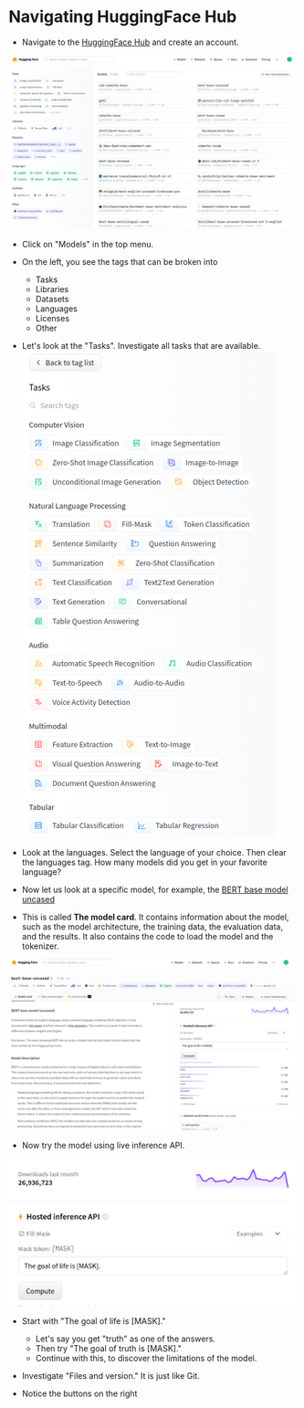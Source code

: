 # Navigating HuggingFace Hub

* Navigate to the [HuggingFace Hub](https://huggingface.co/) and create an account.

![](../images/14-HuggingFace-Home.png)

* Click on "Models" in the top menu. 
* On the left, you see the tags that can be broken into 
    * Tasks
    * Libraries
    * Datasets
    * Languages
    * Licenses
    * Other

* Let's look at the "Tasks". Investigate all tasks that are available.
![](../images/15-tasks.png)

* Look at the languages. Select the language of your choice. Then clear the languages tag. How many models did you get in your favorite language?

* Now let us look at a specific model, for example, the [BERT base model uncased](https://huggingface.co/bert-base-uncased?text=The+goal+of+life+is+%5BMASK%5D.)  

* This is called **The model card**. It contains information about the model, such as the model architecture, the training data, the evaluation data, and the results. It also contains the code to load the model and the tokenizer.

![](../images/16-bert-card.png)

* Now try the model using live inference API.

![](../images/17-inference-API.png)

* Start with "The goal of life is [MASK]." 
  * Let's say you get "truth" as one of the answers.
  * Then try "The goal of truth is [MASK]."
  * Continue with this, to discover the limitations of the model.

* Investigate "Files and version." It is just like Git.
* Notice the buttons on the right


